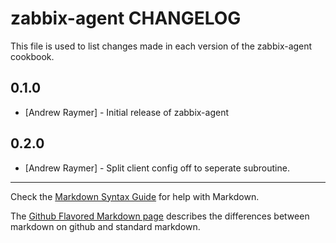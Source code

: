 zabbix-agent CHANGELOG
======================

This file is used to list changes made in each version of the zabbix-agent cookbook.

0.1.0
-----
- [Andrew Raymer] - Initial release of zabbix-agent

0.2.0
-----
- [Andrew Raymer] - Split client config off to seperate subroutine.

- - -
Check the [Markdown Syntax Guide](http://daringfireball.net/projects/markdown/syntax) for help with Markdown.

The [Github Flavored Markdown page](http://github.github.com/github-flavored-markdown/) describes the differences between markdown on github and standard markdown.
